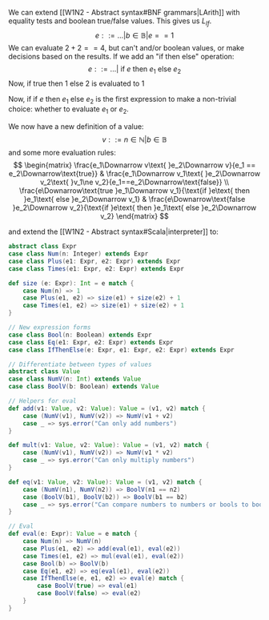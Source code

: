 We can extend [[W1N2 - Abstract syntax#BNF grammars|LArith]] with equality tests and boolean true/false values. This gives us $L_{If}$.
$$
e::= ...| b\in\mathbb{B}|e==1
$$
We can evaluate $2+2==4$, but can't and/or boolean values, or make decisions based on the results.
If we add an "if then else" operation:
	$$e::=...|\text{ if }e\text{ then }e_1\text{ else }e_2$$
Now, $\text{if true then }1\text{ else }2$ is evaluated to 1

Now, if $\text{if }e\text{ then }e_1\text{ else }e_2$ is the first expression to make a non-trivial choice: whether to evaluate $e_1$ or $e_2$.

We now have a new definition of a value:
$$v::=n\in\mathbb{N}|b\in\mathbb{B}$$
and some more evaluation rules:
$$
\begin{matrix}
		\frac{e_1\Downarrow v\text{ }e_2\Downarrow v}{e_1 == e_2\Downarrow\text{true}} &
		\frac{e_1\Downarrow v_1\text{ }e_2\Downarrow v_2\text{ }v_1\ne v_2}{e_1==e_2\Downarrow\text{false}} \\
		\frac{e\Downarrow\text{true }e_1\Downarrow v_1}{\text{if }e\text{ then }e_1\text{ else }e_2\Downarrow v_1} &
		\frac{e\Downarrow\text{false }e_2\Downarrow v_2}{\text{if }e\text{ then }e_1\text{ else }e_2\Downarrow v_2}
\end{matrix}
$$

and extend the [[W1N2 - Abstract syntax#Scala|interpreter]] to:
```scala
abstract class Expr
case class Num(n: Integer) extends Expr
case class Plus(e1: Expr, e2: Expr) extends Expr
case class Times(e1: Expr, e2: Expr) extends Expr

def size (e: Expr): Int = e match {
	case Num(n) => 1
	case Plus(e1, e2) => size(e1) + size(e2) + 1
	case Times(e1, e2) => size(e1) + size(e2) + 1
}

// New expression forms
case class Bool(n: Boolean) extends Expr
case class Eq(e1: Expr, e2: Expr) extends Expr
case class IfThenElse(e: Expr, e1: Expr, e2: Expr) extends Expr

// Differentiate between types of values
abstract class Value
case class NumV(n: Int) extends Value
case class BoolV(b: Boolean) extends Value

// Helpers for eval
def add(v1: Value, v2: Value): Value = (v1, v2) match {
	case (NumV(v1), NumV(v2)) => NumV(v1 + v2)
	case _ => sys.error("Can only add numbers")
}

def mult(v1: Value, v2: Value): Value = (v1, v2) match {
	case (NumV(v1), NumV(v2)) => NumV(v1 * v2)
	case _ => sys.error("Can only multiply numbers")
}

def eq(v1: Value, v2: Value): Value = (v1, v2) match {
	case (NumV(n1), NumV(n2)) => BoolV(n1 == n2)
	case (BoolV(b1), BoolV(b2)) => BoolV(b1 == b2)
	case _ => sys.error("Can compare numbers to numbers or bools to bools")
}

// Eval
def eval(e: Expr): Value = e match {
	case Num(n) => NumV(n)
	case Plus(e1, e2) => add(eval(e1), eval(e2))
	case Times(e1, e2) => mul(eval(e1), eval(e2))
	case Bool(b) => BoolV(b)
	case Eq(e1, e2) => eq(eval(e1), eval(e2))
	case IfThenElse(e, e1, e2) => eval(e) match {
		case BoolV(true) => eval(e1)
		case BoolV(false) => eval(e2)
	}
}
```
